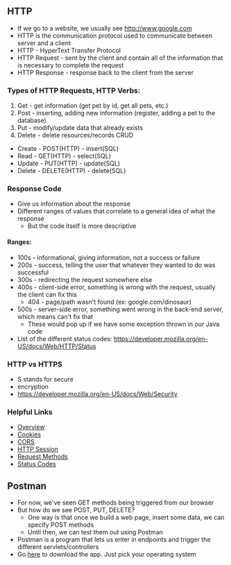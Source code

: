 ## HTTP
- If we go to a website, we usually see http://www.google.com
- HTTP is the communication protocol used to communicate between server and a client
- HTTP - HyperText Transfer Protocol
- HTTP Request - sent by the client and contain all of the information that is necessary to complete the request
- HTTP Response - response back to the client from the server
### Types of HTTP Requests, HTTP Verbs:
1. Get - get information (get pet by id, get all pets, etc.)
2. Post - inserting, adding new information (register, adding a pet to the database)
3. Put - modify/update data that already exists
4. Delete - delete resources/records
CRUD 
- Create - POST(HTTP) - insert(SQL)
- Read - GET(HTTP) - select(SQL)
- Update - PUT(HTTP) - update(SQL)
- Delete - DELETE(HTTP) - delete(SQL)

### Response Code
- Give us information about the response
- Different ranges of values that correlate to a general idea of what the response
    - But the code itself is more descriptive
#### Ranges:
- 100s - informational, giving information, not a success or failure
- 200s - success, telling the user that whatever they wanted to do was successful
- 300s - redirecting the request somewhere else
- 400s - client-side error, something is wrong with the request, usually the client can fix this
    - 404 - page/path wasn't found (ex: google.com/dinosaur)
- 500s - server-side error, something went wrong in the back-end server, which means can't fix that
    - These would pop up if we have some exception thrown in our Java code
- List of the different status codes: https://developer.mozilla.org/en-US/docs/Web/HTTP/Status

### HTTP vs HTTPS
- S stands for secure
- encryption
- https://developer.mozilla.org/en-US/docs/Web/Security

### Helpful Links
- [Overview](https://developer.mozilla.org/en-US/docs/Web/HTTP)
- [Cookies](https://developer.mozilla.org/en-US/docs/Web/HTTP/Cookies)
- [CORS](https://developer.mozilla.org/en-US/docs/Web/HTTP/CORS)
- [HTTP Session](https://developer.mozilla.org/en-US/docs/Web/HTTP/Session)
- [Request Methods](https://developer.mozilla.org/en-US/docs/Web/HTTP/Methods)
- [Status Codes](https://developer.mozilla.org/en-US/docs/Web/HTTP/Status)

## Postman
- For now, we've seen GET methods being triggered from our browser
- But how do we see POST, PUT, DELETE?
    - One way is that once we build a web page, insert some data, we can specify POST methods
    - Until then, we can test them out using Postman
- Postman is a program that lets us enter in endpoints and trigger the different servlets/controllers
- Go [here](https://www.postman.com/) to download the app. Just pick your operating system